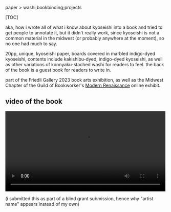 paper > washi;bookbinding;projects

[TOC]

aka, how i wrote all of what i know about kyoseishi into a book and tried to get people to annotate it, but it didn't really work, since kyoseishi is not a common material in the midwest (or probably anywhere at the moment), so no one had much to say.

20pp, unique, kyoseishi paper, boards covered in marbled indigo-dyed kyoseishi, contents include kakishibu-dyed, indigo-dyed kyoseishi, as well as other variations of konnyaku-stached washi for readers to feel. the back of the book is a guest book for readers to write in.

part of the Friedli Gallery 2023 book arts exhibition, as well as the Midwest Chapter of the Guild of Bookworker's [Modern Renaissance](https://midwestgbw.wordpress.com/exhibits/modern-renaissance/) online exhibit.

## video of the book

<video controls width="500px">
  <source src="/images/teach_me_about_kyoseishi.mp4" type="video/mp4" />
</video>

(i submitted this as part of a blind grant submission, hence why "artist name" appears instead of my own)